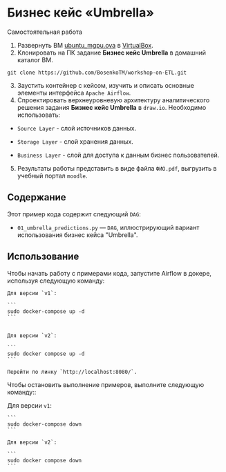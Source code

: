 # Бизнес кейс «Umbrella»
Самостоятельная работа

1. Развернуть ВМ [ubuntu_mgpu.ova](https://disk.yandex.ru/d/Psofa9xtbgUEOw) в [VirtualBox](https://disk.yandex.ru/d/3fD00plnL_a4Cw).
2. Клонировать на ПК задание **Бизнес кейс Umbrella** в домашний каталог ВМ. 

 ```
git clone https://github.com/BosenkoTM/workshop-on-ETL.git

```
3. Заустить контейнер с кейсом, изучить и описать основные элементы интерфейса `Apache Airflow`. 
4. Спроектировать верхнеуровневую архитектуру аналитического решения задания **Бизнес кейс Umbrella** в `draw.io`. Необходимо использовать:

- `Source Layer` - слой источников данных.

- `Storage Layer` - слой хранения данных.

- `Business Layer` - слой для доступа к данным бизнес пользователей.
5. Результаты работы представить в виде файла `ФИО.pdf`, выгрузить в учебный портал `moodle`.
## Содержание

Этот пример кода содержит следующий `DAG`:

- `01_umbrella_predictions.py` — `DAG`, иллюстрирующий вариант использования бизнес кейса "Umbrella".

## Использование

Чтобы начать работу с примерами кода, запустите Airflow в докере, используя следующую команду:

    Для версии `v1`:

    ```
    sudo docker-compose up -d
    ```
     

    Для версии `v2`:

    ```
    sudo docker compose up -d
    ```

    Перейти по линку `http://localhost:8080/`.

Чтобы остановить выполнение примеров, выполните следующую команду::

 Для версии `v1`:

    ```
    sudo docker-compose down
    ```
     
    Для версии `v2`:

    ```
    sudo docker compose down
    ```
